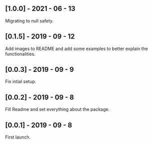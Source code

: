 ## [1.0.0] - 2021 - 06 - 13 

Migrating to null safety.

## [0.1.5] - 2019 - 09 - 12 

Add images to README and add some examples to better explain the functionalities.

## [0.0.3] - 2019 - 09 - 9 

Fix intial setup.

## [0.0.2] - 2019 - 09 - 8 

Fill Readme and set everything about the package.

## [0.0.1] - 2019 - 09 - 8 

First launch.
